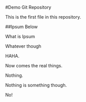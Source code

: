 #Demo Git Repository

This is the first file in this repository.


##Ipsum Below

What is Ipsum

Whatever though

HAHA.


Now comes the real things.


Nothing.


Nothing is something though. 

No!